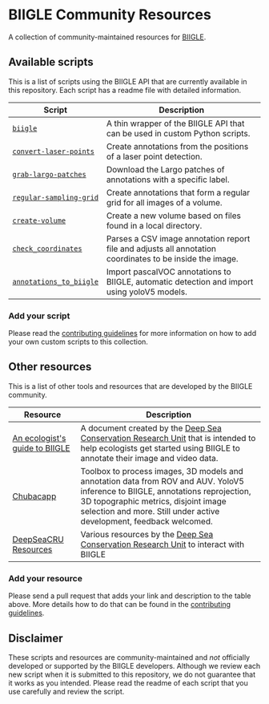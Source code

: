 # BIIGLE Community Resources

A collection of community-maintained resources for [BIIGLE](https://biigle.de).

## Available scripts

This is a list of scripts using the BIIGLE API that are currently available in this repository. Each script has a readme file with detailed information.

| Script                                           | Description                                                                                              |
|--------------------------------------------------|----------------------------------------------------------------------------------------------------------|
| [`biigle`](biigle)                               | A thin wrapper of the BIIGLE API that can be used in custom Python scripts.                              |
| [`convert-laser-points`](convert-laser-points)   | Create annotations from the positions of a laser point detection.                                        |
| [`grab-largo-patches`](grab-largo-patches)       | Download the Largo patches of annotations with a specific label.                                         |
| [`regular-sampling-grid`](regular-sampling-grid) | Create annotations that form a regular grid for all images of a volume.                                  |
| [`create-volume`](create-volume)                 | Create a new volume based on files found in a local directory.                                           |
| [`check_coordinates`](check_coordinates)         | Parses a CSV image annotation report file and adjusts all annotation coordinates to be inside the image. |
| [`annotations_to_biigle`](annotations_to_biigle) | Import pascalVOC annotations to BIIGLE, automatic detection and import using yoloV5 models.              |

### Add your script

Please read the [contributing guidelines](CONTRIBUTING.md) for more information on how to add your own custom scripts to this collection.

## Other resources

This is a list of other tools and resources that are developed by the BIIGLE community.

| Resource                                         | Description                                                                                              |
|--------------------------------------------------|----------------------------------------------------------------------------------------------------------|
| [An ecologist's guide to BIIGLE](https://doi.org/10.5281/zenodo.7728926) | A document created by the [Deep Sea Conservation Research Unit](https://deepseacru.org) that is intended to help ecologists get started using BIIGLE to annotate their image and video data. |
| [Chubacapp](https://github.com/marinmarcillat/CHUBACAPP) | Toolbox to process images, 3D models and annotation data from ROV and AUV. YoloV5 inference to BIIGLE, annotations reprojection, 3D topographic metrics, disjoint image selection and more. Still under active development, feedback welcomed. |
| [DeepSeaCRU Resources](https://github.com/DeepSeaCRU/BIIGLE-resources) | Various resources by the [Deep Sea Conservation Research Unit](https://deepseacru.org) to interact with BIIGLE |

### Add your resource

Please send a pull request that adds your link and description to the table above. More details how to do that can be found in the [contributing guidelines](CONTRIBUTING.md).

## Disclaimer

These scripts and resources are community-maintained and *not* officially developed or supported by the BIIGLE developers. Although we review each new script when it is submitted to this repository, we do not guarantee that it works as you intended. Please read the readme of each script that you use carefully and review the script.
